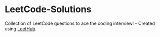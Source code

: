 # LeetCode-Solutions
Collection of LeetCode questions to ace the coding interview! - Created using [LeetHub](https://github.com/QasimWani/LeetHub).
